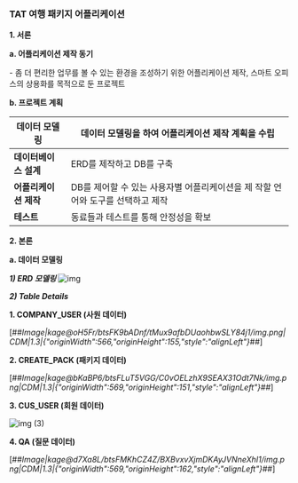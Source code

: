 ### TAT 여행 패키지 어플리케이션

**1\. 서론**

**a. 어플리케이션 제작 동기**

\- 좀 더 편리한 업무를 볼 수 있는 환경을 조성하기 위한 어플리케이션 제작, 스마트 오피스의 상용화를 목적으로 둔 프로젝트

**b. 프로젝트 계획**

| **데이터 모델링** | 데이터 모델링을 하여 어플리케이션 제작 계획을 수립 |
| --- | --- |
| **데이터베이스 설계** | ERD를 제작하고 DB를 구축 |
| **어플리케이션 제작** | DB를 제어할 수 있는 사용자별 어플리케이션을 제 작할 언어와 도구를 선택하고 제작 |
| **테스트** | 동료들과 테스트를 통해 안정성을 확보 |

**2\. 본론**

**a. 데이터 모델링**

_**1) ERD 모델링**_
![img](https://github.com/OhSook/TAT-Project/assets/62128698/0e36dd49-e4a7-4c6d-bd73-5a233fb8f75c)

_**2) Table Details**_

**1\. COMPANY\_USER (사원 데이터)**

[##_Image|kage@oH5Fr/btsFK9bADnf/tMux9afbDUaohbwSLY84j1/img.png|CDM|1.3|{"originWidth":566,"originHeight":155,"style":"alignLeft"}_##]

**2\. CREATE\_PACK (패키지 데이터)**

[##_Image|kage@bKaBP6/btsFLuT5VGG/C0vOELzhX9SEAX31Odt7Nk/img.png|CDM|1.3|{"originWidth":569,"originHeight":151,"style":"alignLeft"}_##]

**3\. CUS\_USER (회원 데이터)**

![img (3)](https://github.com/OhSook/TAT-Project/assets/62128698/c5237e83-905d-4024-a4dd-5d100a6337ac)

**4\. QA (질문 데이터)**

[##_Image|kage@d7Xa8L/btsFMKhCZ4Z/BXBvxvXjmDKAyJVNneXhI1/img.png|CDM|1.3|{"originWidth":569,"originHeight":162,"style":"alignLeft"}_##]
